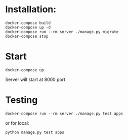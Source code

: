 # Installation:
```
docker-compose build
docker-compose up -d
docker-compose run --rm server ./manage.py migrate
docker-compose stop
```

# Start
```
docker-compose up
```
Server will start at 8000 port

# Testing
```
docker-compose run --rm server ./manage.py test apps
```
or for local:
```
python manage.py test apps
```
